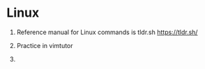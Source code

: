 # Linux

1) Reference manual for Linux commands is tldr.sh
https://tldr.sh/

2) Practice in vimtutor

3) 


